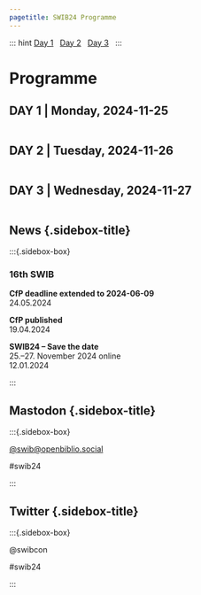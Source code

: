 ```yaml
---
pagetitle: SWIB24 Programme
---
```


<div id="main">

::: hint
[Day 1](#day1) &#160; [Day 2](#day2) &#160; [Day 3](#day3) &#160; 
:::

# Programme


<div id="day1">

## DAY 1 | Monday, 2024-11-25

<table></table>

</div>

<div id="day2">

## DAY 2 | Tuesday, 2024-11-26

<table></table>

</div>

<div id="day3">

## DAY 3 | Wednesday, 2024-11-27

<table></table>

</div>


</div>

<div id="sidebar">

## News {.sidebox-title}

:::{.sidebox-box}

### 16th SWIB

**CfP deadline extended to 2024-06-09**\
24.05.2024

**CfP published**\
19.04.2024

**SWIB24 – Save the date**\
25.–27. November 2024 online\
12.01.2024



:::


## Mastodon {.sidebox-title}

:::{.sidebox-box}

[\@swib@openbiblio.social](https://openbiblio.social/@swib)

#swib24

:::

## Twitter {.sidebox-title}

:::{.sidebox-box}

@swibcon

#swib24

:::

</div>



